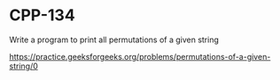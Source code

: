 # CPP-134
Write a program to print all permutations of a given string







https://practice.geeksforgeeks.org/problems/permutations-of-a-given-string/0
